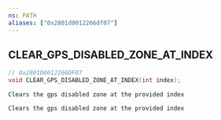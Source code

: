 ```yaml
---
ns: PATH
aliases: ["0x2801d0012266df07"]
---
```

## CLEAR_GPS_DISABLED_ZONE_AT_INDEX

```c
// 0x2801D0012266DF07
void CLEAR_GPS_DISABLED_ZONE_AT_INDEX(int index);
```

```
Clears the gps disabled zone at the provided index

Clears the gps disabled zone at the provided index
```
